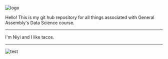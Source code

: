 ![logo](http://static-assets.generalassemb.ly/logos/generalassembly-open-graph.png)

Hello! This is my git hub repository for all things associated with General Assembly's Data Science course.

---

I'm Niyi and I like tacos.

---

![test](http://i.giphy.com/fvLTnKMAhp1hm.gif)
